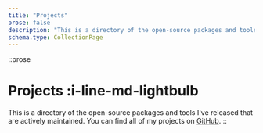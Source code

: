 ```yaml
---
title: "Projects"
prose: false
description: "This is a directory of the open-source packages and tools I've released that are actively maintained."
schema.type: CollectionPage
---
```


::prose
# Projects :i-line-md-lightbulb

This is a directory of the open-source packages and tools I've released that are actively maintained. You can find all of my projects on [GitHub](https://github.com/harlan-zw).
::

<ProjectList />
